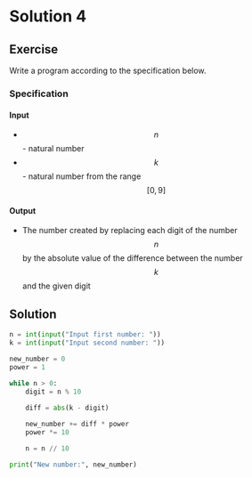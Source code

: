 # Solution 4

## Exercise

Write a program according to the specification below.

### Specification

#### Input

* $$n$$ - natural number
* $$k$$ - natural number from the range $$[0,9]$$

#### Output

* The number created by replacing each digit of the number $$n$$ by the absolute value of the difference between the number $$k$$ and the given digit

## Solution

```python
n = int(input("Input first number: "))
k = int(input("Input second number: "))

new_number = 0
power = 1

while n > 0:
    digit = n % 10
    
    diff = abs(k - digit)

    new_number += diff * power
    power *= 10

    n = n // 10

print("New number:", new_number)
```
